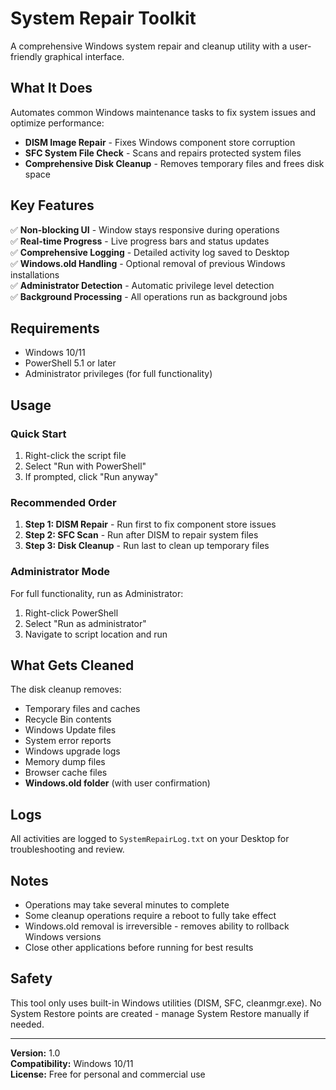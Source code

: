 # System Repair Toolkit

A comprehensive Windows system repair and cleanup utility with a user-friendly graphical interface.

## What It Does

Automates common Windows maintenance tasks to fix system issues and optimize performance:

- **DISM Image Repair** - Fixes Windows component store corruption
- **SFC System File Check** - Scans and repairs protected system files  
- **Comprehensive Disk Cleanup** - Removes temporary files and frees disk space

## Key Features

✅ **Non-blocking UI** - Window stays responsive during operations  
✅ **Real-time Progress** - Live progress bars and status updates  
✅ **Comprehensive Logging** - Detailed activity log saved to Desktop  
✅ **Windows.old Handling** - Optional removal of previous Windows installations  
✅ **Administrator Detection** - Automatic privilege level detection  
✅ **Background Processing** - All operations run as background jobs  

## Requirements

- Windows 10/11
- PowerShell 5.1 or later
- Administrator privileges (for full functionality)

## Usage

### Quick Start
1. Right-click the script file
2. Select "Run with PowerShell" 
3. If prompted, click "Run anyway"

### Recommended Order
1. **Step 1: DISM Repair** - Run first to fix component store issues
2. **Step 2: SFC Scan** - Run after DISM to repair system files
3. **Step 3: Disk Cleanup** - Run last to clean up temporary files

### Administrator Mode
For full functionality, run as Administrator:
1. Right-click PowerShell
2. Select "Run as administrator"
3. Navigate to script location and run

## What Gets Cleaned

The disk cleanup removes:
- Temporary files and caches
- Recycle Bin contents
- Windows Update files
- System error reports
- Windows upgrade logs
- Memory dump files
- Browser cache files
- **Windows.old folder** (with user confirmation)

## Logs

All activities are logged to `SystemRepairLog.txt` on your Desktop for troubleshooting and review.

## Notes

- Operations may take several minutes to complete
- Some cleanup operations require a reboot to fully take effect
- Windows.old removal is irreversible - removes ability to rollback Windows versions
- Close other applications before running for best results

## Safety

This tool only uses built-in Windows utilities (DISM, SFC, cleanmgr.exe). No System Restore points are created - manage System Restore manually if needed.

---

**Version:** 1.0  
**Compatibility:** Windows 10/11  
**License:** Free for personal and commercial use
